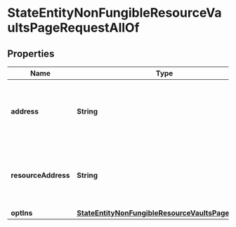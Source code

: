 

# StateEntityNonFungibleResourceVaultsPageRequestAllOf


## Properties

| Name | Type | Description | Notes |
|------------ | ------------- | ------------- | -------------|
|**address** | **String** | Bech32m-encoded human readable version of the address. |  |
|**resourceAddress** | **String** | Bech32m-encoded human readable version of the address. |  |
|**optIns** | [**StateEntityNonFungibleResourceVaultsPageOptIns**](StateEntityNonFungibleResourceVaultsPageOptIns.md) |  |  [optional] |



